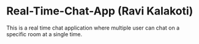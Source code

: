 # Real-Time-Chat-App (Ravi Kalakoti)
This is a real time chat application where multiple user can chat on a specific room at a single time.
